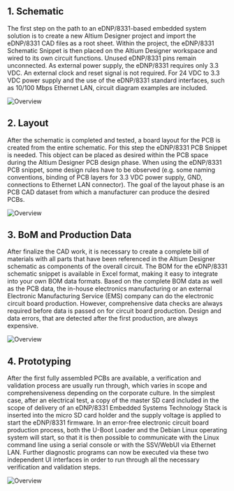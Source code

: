 
## 1. Schematic

The first step on the path to an eDNP/8331-based embedded system solution is to create a new Altium Designer project and import the eDNP/8331 CAD files as a root sheet. Within the project, the eDNP/8331 Schematic Snippet is then placed on the Altium Designer workspace and wired to its own circuit functions. Unused eDNP/8331 pins remain unconnected. As external power supply, the eDNP/8331 requires only 3.3 VDC. An external clock and reset signal is not required. For 24 VDC to 3.3 VDC power supply and the use of the eDNP/8331 standard interfaces, such as 10/100 Mbps Ethernet LAN, circuit diagram examples are included.

![Overview](https://ssv-comm.de/forum/bilder/8331_AWF_1.png)

## 2. Layout

After the schematic is completed and tested, a board layout for the PCB is created from the entire schematic. For this step the eDNP/8331 PCB Snippet is needed. This object can be placed as desired within the PCB space during the Altium Designer PCB design phase. When using the eDNP/8331 PCB snippet, some design rules have to be observed (e.g. some naming conventions, binding of PCB layers for 3.3 VDC power supply, GND, connections to Ethernet LAN connector). The goal of the layout phase is an PCB CAD dataset from which a manufacturer can produce the desired PCBs.

![Overview](https://ssv-comm.de/forum/bilder/8331_AWF_2.jpg)

## 3. BoM and Production Data

After finalize the CAD work, it is necessary to create a complete bill of materials with all parts that have been referenced in the Altium Designer schematic as components of the overall circuit. The BOM for the eDNP/8331 schematic snippet is available in Excel format, making it easy to integrate into your own BOM data formats. Based on the complete BOM data as well as the PCB data, the in-house electronics manufacturing or an external Electronic Manufacturing Service (EMS) company can do the electronic circuit board production. However, comprehensive data checks are always required before data is passed on for circuit board production. Design and data errors, that are detected after the first production, are always expensive.

![Overview](https://ssv-comm.de/forum/bilder/8331_AWF_3.jpg)

## 4. Prototyping

After the first fully assembled PCBs are available, a verification and validation process are usually run through, which varies in scope and comprehensiveness depending on the corporate culture. In the simplest case, after an electrical test, a copy of the master SD card included in the scope of delivery of an eDNP/8331 Embedded Systems Technology Stack is inserted into the micro SD card holder and the supply voltage is applied to start the eDNP/8331 firmware. In an error-free electronic circuit board production process, both the U-Boot Loader and the Debian Linux operating system will start, so that it is then possible to communicate with the Linux command line using a serial console or with the SSV/WebUI via Ethernet LAN. Further diagnostic programs can now be executed via these two independent UI interfaces in order to run through all the necessary verification and validation steps.

![Overview](https://ssv-comm.de/forum/bilder/8331_AWF_4.jpg)
